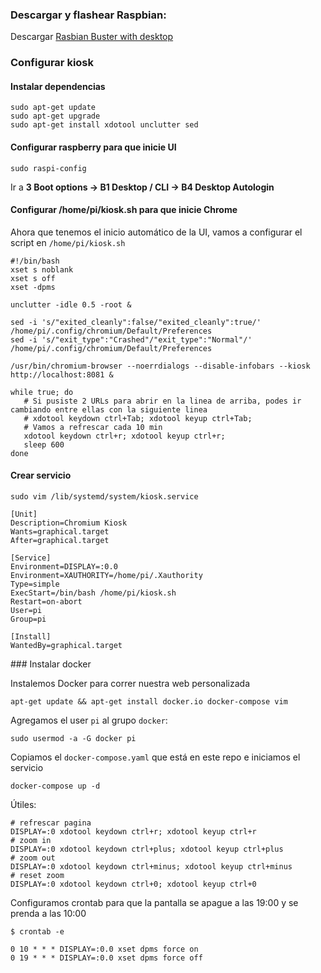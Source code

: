 ### Descargar y flashear Raspbian:

Descargar [Rasbian Buster with desktop](https://www.raspberrypi.org/downloads/raspbian/)


### Configurar kiosk

#### Instalar dependencias

```
sudo apt-get update
sudo apt-get upgrade
sudo apt-get install xdotool unclutter sed
```

#### Configurar raspberry para que inicie UI

```
sudo raspi-config
```

Ir a **3 Boot options -> B1 Desktop / CLI -> B4 Desktop Autologin**

#### Configurar /home/pi/kiosk.sh para que inicie Chrome

Ahora que tenemos el inicio automático de la UI, vamos a configurar el script en `/home/pi/kiosk.sh`


```
#!/bin/bash
xset s noblank
xset s off
xset -dpms

unclutter -idle 0.5 -root &

sed -i 's/"exited_cleanly":false/"exited_cleanly":true/' /home/pi/.config/chromium/Default/Preferences
sed -i 's/"exit_type":"Crashed"/"exit_type":"Normal"/' /home/pi/.config/chromium/Default/Preferences

/usr/bin/chromium-browser --noerrdialogs --disable-infobars --kiosk http://localhost:8081 &

while true; do
   # Si pusiste 2 URLs para abrir en la linea de arriba, podes ir cambiando entre ellas con la siguiente linea
   # xdotool keydown ctrl+Tab; xdotool keyup ctrl+Tab;
   # Vamos a refrescar cada 10 min
   xdotool keydown ctrl+r; xdotool keyup ctrl+r;
   sleep 600
done
```

#### Crear servicio

`sudo vim /lib/systemd/system/kiosk.service`

```
[Unit]
Description=Chromium Kiosk
Wants=graphical.target
After=graphical.target

[Service]
Environment=DISPLAY=:0.0
Environment=XAUTHORITY=/home/pi/.Xauthority
Type=simple
ExecStart=/bin/bash /home/pi/kiosk.sh
Restart=on-abort
User=pi
Group=pi

[Install]
WantedBy=graphical.target
```

### Instalar docker

Instalemos Docker para correr nuestra web personalizada

```
apt-get update && apt-get install docker.io docker-compose vim
```

Agregamos el user `pi` al grupo `docker`:

```
sudo usermod -a -G docker pi
```

Copiamos el `docker-compose.yaml` que está en este repo e iniciamos el servicio

```
docker-compose up -d 
```

Útiles:

```
# refrescar pagina
DISPLAY=:0 xdotool keydown ctrl+r; xdotool keyup ctrl+r
# zoom in
DISPLAY=:0 xdotool keydown ctrl+plus; xdotool keyup ctrl+plus
# zoom out
DISPLAY=:0 xdotool keydown ctrl+minus; xdotool keyup ctrl+minus
# reset zoom
DISPLAY=:0 xdotool keydown ctrl+0; xdotool keyup ctrl+0
```

Configuramos crontab para que la pantalla se apague a las 19:00 y se prenda a las 10:00

```
$ crontab -e

0 10 * * * DISPLAY=:0.0 xset dpms force on
0 19 * * * DISPLAY=:0.0 xset dpms force off
```


